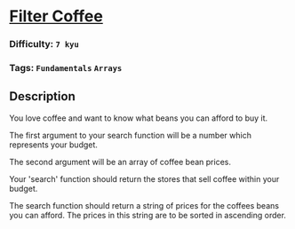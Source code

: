 # [Filter Coffee](https://www.codewars.com/kata/56069d0c4af7f633910000d3)

### Difficulty: `7 kyu`

### Tags: `Fundamentals` `Arrays`

## Description

You love coffee and want to know what beans you can afford to buy it.

The first argument to your search function will be a number which represents your budget.

The second argument will be an array of coffee bean prices.

Your 'search' function should return the stores that sell coffee within your budget.

The search function should return a string of prices for the coffees beans you can afford. The prices in this string are to be sorted in ascending order.

